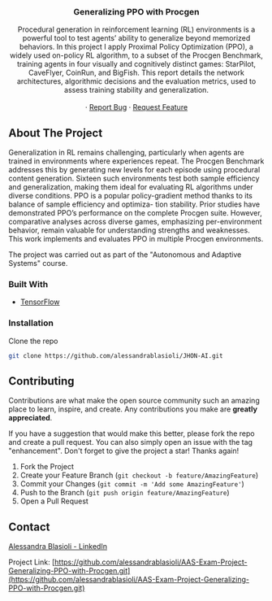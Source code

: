 <!-- PROJECT LOGO -->
<br />
<div align="center">
  <a href="https://github.com/github_username/repo_name">
  </a>

<h3 align="center">Generalizing PPO with Procgen</h3>

<p align="center">
Procedural generation in reinforcement learning (RL) environments is a powerful
tool to test agents’ ability to generalize beyond memorized behaviors. In this
project I apply Proximal Policy Optimization (PPO), a widely used on-policy RL
algorithm, to a subset of the Procgen Benchmark, training agents in four visually
and cognitively distinct games: StarPilot, CaveFlyer, CoinRun, and BigFish. This
report details the network architectures, algorithmic decisions and the evaluation
metrics, used to assess training stability and generalization.
    <br />
    <br />
    ·
    <a href="https://github.com/alessandrablasioli/AAS-Exam-Project-Generalizing-PPO-with-Procgen/issues">Report Bug</a>
    ·
    <a href="https://github.com/alessandrablasioli/AAS-Exam-Project-Generalizing-PPO-with-Procgen/issues">Request Feature</a>
  </p>
</div>


<!-- ABOUT THE PROJECT -->
## About The Project
Generalization in RL remains challenging, particularly when agents are trained in environments where
experiences repeat. The Procgen Benchmark addresses this by generating new levels for each
episode using procedural content generation. Sixteen such environments test both sample efficiency
and generalization, making them ideal for evaluating RL algorithms under diverse conditions.
PPO is a popular policy-gradient method thanks to its balance of sample efficiency and optimiza-
tion stability. Prior studies have demonstrated PPO’s performance on the complete Procgen suite.
However, comparative analyses across diverse games, emphasizing per-environment behavior, remain
valuable for understanding strengths and weaknesses.
This work implements and evaluates PPO in multiple Procgen environments.

The project was carried out as part of the "Autonomous and Adaptive Systems" course.


### Built With

* [TensorFlow][React-url]


### Installation
 
 Clone the repo
   ```sh
   git clone https://github.com/alessandrablasioli/JHON-AI.git
   ```

<!-- CONTRIBUTING -->
## Contributing

Contributions are what make the open source community such an amazing place to learn, inspire, and create. Any contributions you make are **greatly appreciated**.

If you have a suggestion that would make this better, please fork the repo and create a pull request. You can also simply open an issue with the tag "enhancement".
Don't forget to give the project a star! Thanks again!

1. Fork the Project
2. Create your Feature Branch (`git checkout -b feature/AmazingFeature`)
3. Commit your Changes (`git commit -m 'Add some AmazingFeature'`)
4. Push to the Branch (`git push origin feature/AmazingFeature`)
5. Open a Pull Request

<!-- CONTACT -->
## Contact

 [Alessandra Blasioli - LinkedIn](https://www.linkedin.com/in/alessandra-blasioli-3000531b2/) 
 
 
Project Link: [https://github.com/alessandrablasioli/AAS-Exam-Project-Generalizing-PPO-with-Procgen.git](https://github.com/alessandrablasioli/AAS-Exam-Project-Generalizing-PPO-with-Procgen.git)




<!-- MARKDOWN LINKS & IMAGES -->
<!-- https://www.markdownguide.org/basic-syntax/#reference-style-links -->

[product-screenshot]: https://github.com/alessandrablasioli/JHON-AI/blob/main/img/photo5963069703016528478.jpg
[Next-url]: https://developer.android.com/studio
[React-url]: https://www.tensorflow.org/
[Vue-url]: https://www.mongodb.com/atlas/database

